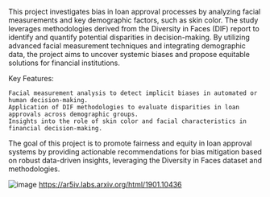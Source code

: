This project investigates bias in loan approval processes by analyzing facial measurements and key demographic factors, such as skin color. The study leverages methodologies derived from the Diversity in Faces (DIF) report to identify and quantify potential disparities in decision-making. By utilizing advanced facial measurement techniques and integrating demographic data, the project aims to uncover systemic biases and propose equitable solutions for financial institutions.

Key Features:

    Facial measurement analysis to detect implicit biases in automated or human decision-making.
    Application of DIF methodologies to evaluate disparities in loan approvals across demographic groups.
    Insights into the role of skin color and facial characteristics in financial decision-making.

The goal of this project is to promote fairness and equity in loan approval systems by providing actionable recommendations for bias mitigation based on robust data-driven insights, leveraging the Diversity in Faces dataset and methodologies.

![image](https://github.com/user-attachments/assets/a640c9ea-9c2f-4f3f-a9d1-c3ac6a94b61c)
https://ar5iv.labs.arxiv.org/html/1901.10436 
